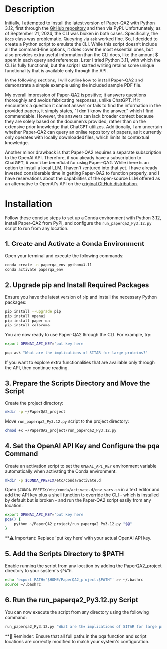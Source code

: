 # Description


Initially, I attempted to install the latest version of Paper-QA2 with Python 3.12, first through the 
[GitHub repository](https://github.com/Future-House/paper-qa) and then via PyPI.
Unfortunately, as of September 21, 2024, the CLI was broken in both cases. Specifically, the `Docs` class was 
problematic. Queyring via `ask` worked fine. So, I decided to create a Python script to emulate the CLI. While 
this script doesn’t include all the command-line options, it does cover the most essential ones, but also provides
extra useful information than the CLI does, like the amount $ spent in each query and references.
Later I tried Python 3.11, with which the CLI is fully functional, but the script I started writing retains some unique
functionality that is available only through the API.


In the following sections, I will outline how to install Paper-QA2 and demonstrate a simple example using the included 
sample PDF file.

My overall impression of Paper-QA2 is positive; it answers questions thoroughly and avoids fabricating responses, 
unlike ChatGPT. If it encounters a question it cannot answer or fails to find the information in the provided papers, 
it simply states, "I don't know the answer," which I find commendable. However, the answers can lack broader context 
because they are solely based on the documents provided, rather than on the extensive prior knowledge that ChatGPT 
utilizes. Additionally, I am uncertain whether Paper-QA2 can query an online repository of papers, as it currently only 
operates with locally downloaded files, which limits its contextual knowledge.

Another minor drawback is that Paper-QA2 requires a separate subscription to the OpenAI API. Therefore, if you already 
have a subscription to ChatGPT, it won't be beneficial for using Paper-QA2. While there is an option to install a local 
LLM, I haven't ventured into that yet. I have already invested considerable time in getting Paper-QA2 to function 
properly, and I have reservations about the capabilities of the open-source LLM offered as an alternative to OpenAI's 
API on the [original GitHub distribution](https://github.com/Future-House/paper-qa).

# Installation
Follow these concise steps to set up a Conda environment with Python 3.12, install Paper-QA2 from PyPI, and configure 
the `run_paperqa2_Py3.12.py` script to run from any location.

## 1. Create and Activate a Conda Environment
Open your terminal and execute the following commands:

```bash
conda create -n paperqa_env python=3.11
conda activate paperqa_env
```

## 2. Upgrade pip and Install Required Packages
Ensure you have the latest version of pip and install the necessary Python packages:

```bash
pip install --upgrade pip
pip install openai
pip install paper-qa
pip install colorama
```

You are now ready to use Paper-QA2 through the CLI. For example, try:

```bash
export OPENAI_API_KEY='put key here'

pqa ask "What are the implications of SITAR for large proteins?"
```

If you want to explore extra functionalities that are available only through the API, then continue reading.

## 3. Prepare the Scripts Directory and Move the Script
Create the project directory:

```bash
mkdir -p ~/PaperQA2_project
```

Move `run_paperqa2_Py3.12.py` script to the project directory:

```bash
chmod +x ~/PaperQA2_project/run_paperqa2_Py3.12.py
```

## 4. Set the OpenAI API Key and Configure the pqa Command
Create an activation script to set the `OPENAI_API_KEY` environment variable automatically when activating the Conda environment.

```bash
mkdir -p $CONDA_PREFIX/etc/conda/activate.d
```
Open `$CONDA_PREFIX/etc/conda/activate.d/env_vars.sh` in a text editor and add the API key plus a shell function to 
override the CLI - which is installed by default but is broken - and run the Paper-QA2 script easily from any location.

```bash
export OPENAI_API_KEY='put key here'
pqa() {
    python ~/PaperQA2_project/run_paperqa2_Py3.12.py "$@"
}
```

**⚠️ Important: Replace 'put key here' with your actual OpenAI API key.

## 5. Add the Scripts Directory to $PATH
Enable running the script from any location by adding the PaperQA2_project directory to your system's `$PATH`.

```bash
echo 'export PATH="$HOME/PaperQA2_project:$PATH"' >> ~/.bashrc
source ~/.bashrc
```

## 6. Run the run_paperqa2_Py3.12.py Script
You can now execute the script from any directory using the following command:

```bash
run_paperqa2_Py3.12.py "What are the implications of SITAR for large proteins?" -p "." -a "about 300 words, but can be longer"
```

**🔧 Reminder: Ensure that all full paths in the pqa function and script locations are correctly modified to match 
your system's configuration.
